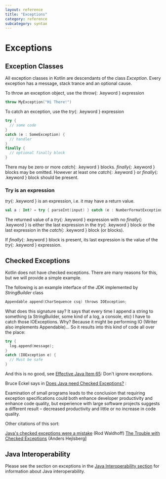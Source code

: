 ```yaml
---
layout: reference
title: "Exceptions"
category: reference
subcategory: syntax
---
```


# Exceptions

## Exception Classes

All exception classes in Kotlin are descendants of the class *Exception*. Every exception has a message, stack trance and an optional cause.

To throw an exception object, use the *throw*{: .keyword } expression

``` kotlin
throw MyException("Hi There!")
```

To catch an exception, use the *try*{: .keyword } expression

``` kotlin
try {
  // some code
}
catch (e : SomeException) {
  // handler
}
finally {
  // optional finally block
}
```

There may be zero or more *catch*{: .keyword } blocks. *finally*{: .keyword } blocks may be omitted. However at least one *catch*{: .keyword } or *finally*{: .keyword } block
should be present.

### Try is an expression

*try*{: .keyword } is an expression, i.e. it may have a return value.

``` kotlin
val a : Int? = try { parseInt(input) } catch (e : NumberFormatException) { null }
```

The returned value of a *try*{: .keyword } expression with no *finally*{: .keyword } is either the last expression in the *try*{: .keyword } block or the
last expression in the *catch*{: .keyword } block (or blocks).

If *finally*{: .keyword } block is present, its last expression is the value of the *try*{: .keyword } expression.

## Checked Exceptions

Kotlin does not have checked exceptions. There are many reasons for this, but we will provide a simple example.

The following is an example interface of the JDK implemented by *StringBuilder* class

``` kotlin
Appendable append(CharSequence csq) throws IOException;
```

What does this signature say? It says that every time I append a string to something (a StringBuilder, some kind of a log, a console, etc) I have to catch those IOExceptions. Why? Because it might be performing IO (Writer also implements Appendable)... So it results into this kind of code all over the place:

``` kotlin
try {
  log.append(message);
}
catch (IOException e) {
  // Must be safe
}
```

And this is no good, see [Effective Java Item 65](http://java.sun.com/docs/books/effective): Don't ignore exceptions.

Bruce Eckel says in [Does Java need Checked Exceptions?](http://www.mindview.net/Etc/Discussions/CheckedExceptions) :

Examination of small programs leads to the conclusion that requiring exception specifications could both enhance developer productivity and enhance code quality, but experience with large software projects suggests a different result – decreased productivity and little or no increase in code quality.

Other citations of this sort:

[Java's checked exceptions were a mistake](http://radio-weblogs.com/0122027/stories/2003/04/01/JavasCheckedExceptionsWereAMistake.html) (Rod Waldhoff)
[The Trouble with Checked Exceptions](http://www.artima.com/intv/handcuffs.html) (Anders Hejlsberg]

## Java Interoperability

Please see the section on exceptions in the [Java Interoperability section](java-interop.html) for information about Java interoperability.


